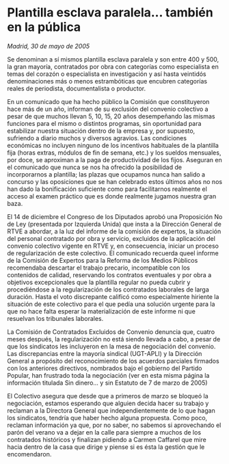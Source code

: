 # Plantilla esclava paralela... también en la pública

*Madrid, 30 de mayo de 2005*

Se denominan a sí mismos plantilla esclava paralela y son entre 400 y 500, la gran mayoría, contratados por obra con categorías como especialista en temas del corazón o especialista en investigación y así hasta veintidós denominaciones más o menos estrambóticas que encubren categorías reales de periodista, documentalista o productor.

En un comunicado que ha hecho público la Comisión que constituyeron hace más de un año, informan de su exclusión del convenio colectivo a pesar de que muchos llevan 5, 10, 15, 20 años desempeñando las mismas funciones para el mismo o distintos programas, sin oportunidad para estabilizar nuestra situación dentro de la empresa y, por supuesto, sufriendo a diario muchos y diversos agravios. Las condiciones económicas no incluyen ninguno de los incentivos habituales de la plantilla fija (horas extras, módulos de fin de semana, etc.) y los sueldos mensuales, por doce, se aproximan a la paga de productividad de los fijos. Aseguran en el comunicado que nunca se nos ha ofrecido la posibilidad de incorporarnos a plantilla; las plazas que ocupamos nunca han salido a concurso y las oposiciones que se han celebrado estos últimos años no nos han dado la bonificación suficiente como para facilitarnos realmente el acceso al examen práctico que es donde realmente jugamos nuestra gran baza.

El 14 de diciembre el Congreso de los Diputados aprobó una Proposición No de Ley (presentada por Izquierda Unida) que insta a la Dirección General de RTVE a abordar, a la luz del informe de la comisión de expertos, la situación del personal contratado por obra y servicio, excluidos de la aplicación del convenio colectivo vigente en RTVE y, en consecuencia, iniciar un proceso de regularización de este colectivo. El comunicado recuerda queel informe de la Comisión de Expertos para la Reforma de los Medios Públicos recomendaba descartar el trabajo precario, incompatible con los contenidos de calidad, reservando los contratos eventuales y por obra a objetivos excepcionales que la plantilla regular no pueda cubrir y procediéndose a la regularización de los contratados laborales de larga duración. Hasta el voto discrepante calificó como especialmente hiriente la situación de este colectivo para el que pedía una solución urgente para la que no hace falta esperar la materialización de este informe ni que resuelvan los tribunales laborales.

La Comisión de Contratados Excluidos de Convenio denuncia que, cuatro meses después, la regularización no está siendo llevada a cabo, a pesar de que los sindicatos les incluyeron en la mesa de negociación del convenio. Las discrepancias entre la mayoría sindical (UGT-APLI) y la Dirección General a propósito del reconocimiento de los acuerdos parciales firmados con los anteriores directivos, nombrados bajo el gobierno del Partido Popular, han frustrado toda la negociación (ver en esta misma página la información titulada Sin dinero... y sin Estatuto de 7 de marzo de 2005)

El Colectivo asegura que desde que a primeros de marzo se bloqueó la negociación, estamos esperando que alguien decida hacer su trabajo y reclaman a la Directora General que independientemente de lo que hagan los sindicatos, tendría que haber hecho alguna propuesta. Como poco, reclaman información ya que, por no saber, no sabemos si aprovechando el parón del verano va a dejar en la calle para siempre a muchos de los contratados históricos y finalizan pidiendo a Carmen Caffarel que mire hacia dentro de la casa que dirige y piense si es ésta la gestión que le encomendaron.
